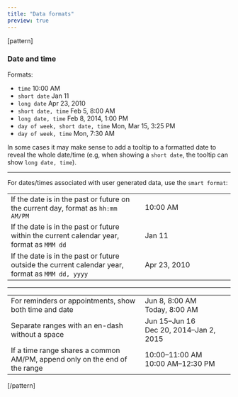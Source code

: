 ```yaml
---
title: "Data formats"
preview: true
---
```


[pattern]
### Date and time
Formats:
- `time` 10:00 AM
- `short date` Jan 11
- `long date` Apr 23, 2010
- `short date, time` Feb 5, 8:00 AM
- `long date, time` Feb 8, 2014, 1:00 PM
- `day of week, short date, time` Mon, Mar 15, 3:25 PM
- `day of week, time` Mon, 7:30 AM

In some cases it may make sense to add a tooltip to a formatted date to reveal the whole date/time (e.g, when showing a `short date`, the tooltip can show `long date, time`).

<hr>

For dates/times associated with user generated data, use the `smart format`:
<table class="table table-borderless" style="max-width: 600px;">
    <colgroup>
        <col style="width: 60%">
        <col style="width: 40%;">
    </colgroup>
    <tbody>
        <tr>
            <td>If the date is in the past or future on the current day, format as <code>hh:mm AM/PM</code></td>
            <td>10:00 AM</td>
        </tr>
        <tr>
            <td>If the date is in the past or future within the current calendar year, format as <code>MMM dd</code></td>
            <td>Jan 11</td>
        </tr>
        <tr>
            <td>If the date is in the past or future outside the current calendar year, format as <code>MMM dd, yyyy</code></td>
            <td>Apr 23, 2010</td>
        </tr>
    </tbody>
</table>
<hr>
<table class="table table-borderless" style="max-width: 600px">
    <colgroup>
        <col style="width: 60%">
        <col style="width: 40%;">
    </colgroup>
    <tbody>
        <tr>
            <td>For reminders or appointments, show both time and date</td>
            <td>Jun 8, 8:00 AM <br>Today, 8:00 AM</td>
        </tr>
        <tr>
            <td>Separate ranges with an en-dash without a space</td>
            <td>Jun 15–Jun 16 <br> Dec 20, 2014–Jan 2, 2015</td>
        </tr>
        <tr>
            <td>If a time range shares a common AM/PM, append only on the end of the range</td>
            <td>10:00–11:00 AM <br>10:00 AM–12:30 PM</td>
        </tr>
    </tbody>
</table>

[/pattern]
